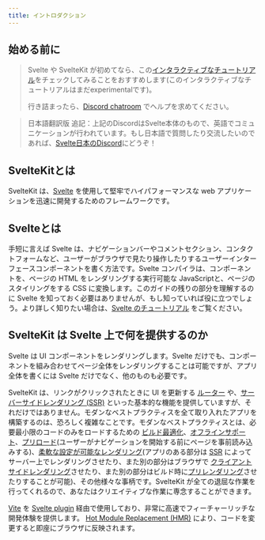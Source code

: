 ```yaml
---
title: イントロダクション
---
```


## 始める前に

> Svelte や SvelteKit が初めてなら、この[インタラクティブなチュートリアル](https://learn.svelte.jp)をチェックしてみることをおすすめします(このインタラクティブなチュートリアルはまだexperimentalです)。
>
> 行き詰まったら、[Discord chatroom](https://svelte.dev/chat) でヘルプを求めてください。

> 日本語翻訳版 追記：上記のDiscordはSvelte本体のもので、英語でコミュニケーションが行われています。もし日本語で質問したり交流したいのであれば、[Svelte日本のDiscord](https://discord.com/invite/YTXq3ZtBbx)にどうぞ！

## SvelteKitとは

SvelteKit は、[Svelte](https://svelte.jp/) を使用して堅牢でハイパフォーマンスな web アプリケーションを迅速に開発するためのフレームワークです。

## Svelteとは

手短に言えば Svelte は、ナビゲーションバーやコメントセクション、コンタクトフォームなど、ユーザーがブラウザで見たり操作したりするユーザーインターフェースコンポーネントを書く方法です。Svelte コンパイラは、コンポーネントを、ページの HTML をレンダリングする実行可能な JavaScriptと、ページのスタイリングをする CSS に変換します。このガイドの残りの部分を理解するのに Svelte を知っておく必要はありませんが、もし知っていれば役に立つでしょう。より詳しく知りたい場合は、[Svelte のチュートリアル](https://svelte.jp/tutorial) をご覧ください。

## SvelteKit は Svelte 上で何を提供するのか

Svelte は UI コンポーネントをレンダリングします。Svelte だけでも、コンポーネントを組み合わせてページ全体をレンダリングすることは可能ですが、アプリ全体を書くには Svelte だけでなく、他のものも必要です。

SvelteKit は、リンクがクリックされたときに UI を更新する [ルーター](/docs/glossary#routing) や、[サーバーサイドレンダリング (SSR)](/docs/glossary#ssr) といった基本的な機能を提供していますが、それだけではありません。モダンなベストプラクティスを全て取り入れたアプリを構築するのは、恐ろしく複雑なことです。モダンなベストプラクティスとは、必要最小限のコードのみをロードするための [ビルド最適化](https://ja.vitejs.dev/guide/features.html#%E3%83%93%E3%83%AB%E3%83%89%E3%81%AE%E6%9C%80%E9%81%A9%E5%8C%96)、[オフラインサポート](/docs/service-workers)、[プリロード](/docs/link-options#data-sveltekit-preload-data)(ユーザーがナビゲーションを開始する前にページを事前読み込みする)、[柔軟な設定が可能なレンダリング](/docs/page-options)(アプリのある部分は [SSR](/docs/glossary#ssr) によってサーバー上でレンダリングさせたり、また別の部分はブラウザで [クライアントサイドレンダリング](/docs/glossary#csr-and-spa)させたり、また別の部分はビルド時に[プリレンダリング](/docs/glossary#prerendering)させたりすることが可能)、その他様々な事柄です。SvelteKit が全ての退屈な作業を行ってくれるので、あなたはクリエイティブな作業に専念することができます。

[Vite](https://ja.vitejs.dev/) を [Svelte plugin](https://github.com/sveltejs/vite-plugin-svelte) 経由で使用しており、非常に高速でフィーチャーリッチな開発体験を提供します。 [Hot Module Replacement (HMR)](https://github.com/sveltejs/vite-plugin-svelte/blob/main/docs/config.md#hot) により、コードを変更すると即座にブラウザに反映されます。
